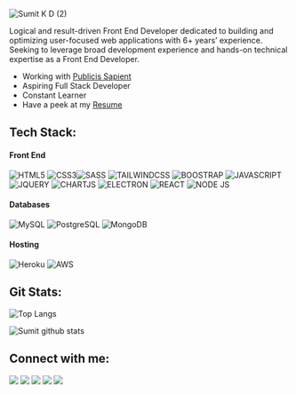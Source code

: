 ![Sumit K D (2)](https://user-images.githubusercontent.com/23627930/230817647-cd16ac7c-60a6-4f89-9fd2-4015f89f975a.jpg)

Logical and result-driven Front End Developer dedicated to building and optimizing user-focused web applications with 6+
years’ experience. Seeking to leverage broad development experience and hands-on technical expertise as a Front End
Developer.

- Working with [Publicis Sapient](https://www.publicissapient.com/)
- Aspiring Full Stack Developer
- Constant Learner
- Have a peek at my [Resume](https://drive.google.com/file/d/1NZxaQgH9CIg6N8QpHqJdGTt_G8_HKeH2/view)

## Tech Stack:
#### Front End 

![HTML5](https://img.shields.io/badge/HTML5-E34F26?style=for-the-badge&logo=html5&logoColor=white)
![CSS3](https://img.shields.io/badge/CSS3-1572B6?style=for-the-badge&logo=css3&logoColor=white)![SASS](https://img.shields.io/badge/Sass-CC6699?style=for-the-badge&logo=sass&logoColor=white)
![TAILWINDCSS](https://img.shields.io/badge/Tailwind_CSS-38B2AC?style=for-the-badge&logo=tailwind-css&logoColor=white)
![BOOSTRAP](https://img.shields.io/badge/Bootstrap-563D7C?style=for-the-badge&logo=bootstrap&logoColor=white)
![JAVASCRIPT](https://img.shields.io/badge/JavaScript-323330?style=for-the-badge&logo=javascript&logoColor=F7DF1E)
![JQUERY](https://img.shields.io/badge/jQuery-0769AD?style=for-the-badge&logo=jquery&logoColor=white)
![CHARTJS](https://img.shields.io/badge/Chart.js-FF6384?style=for-the-badge&logo=chartdotjs&logoColor=white)
![ELECTRON](https://img.shields.io/badge/Electron-2B2E3A?style=for-the-badge&logo=electron&logoColor=9FEAF9)
![REACT](https://img.shields.io/badge/React-20232A?style=for-the-badge&logo=react&logoColor=61DAFB)
![NODE JS](https://img.shields.io/badge/Node.js-43853D?style=for-the-badge&logo=node.js&logoColor=white)

#### Databases
![MySQL](https://img.shields.io/badge/MySQL-00000F?style=for-the-badge&logo=mysql&logoColor=white)
![PostgreSQL](https://img.shields.io/badge/PostgreSQL-316192?style=for-the-badge&logo=postgresql&logoColor=white)
![MongoDB](https://img.shields.io/badge/MongoDB-4EA94B?style=for-the-badge&logo=mongodb&logoColor=white)

#### Hosting
![Heroku](https://img.shields.io/badge/Heroku-430098?style=for-the-badge&logo=heroku&logoColor=white)
![AWS](https://img.shields.io/badge/Amazon_AWS-232F3E?style=for-the-badge&logo=amazon-aws&logoColor=white)

## Git Stats:

![Top Langs](https://github-readme-stats.vercel.app/api/top-langs/?username=sumitWebDev&layout=compact)

![Sumit github stats](https://github-readme-stats.vercel.app/api?username=sumitWebDev&theme=radical&show_icons=true&count_private=true)

## Connect with me:

<p align = "center">

[<img src="https://img.shields.io/badge/twitter-%231DA1F2.svg?&style=for-the-badge&logo=twitter&logoColor=white&color=black" />](https://twitter.com/eLEkTrO_sumit) 
[<img src="https://img.shields.io/badge/linkedin-%2312100E.svg?&style=for-the-badge&logo=linkedin&logoColor=white&color=black" />](https://www.linkedin.com/in/sumit-das-webdev/)
[<img src="https://img.shields.io/badge/medium-%2312100E.svg?&style=for-the-badge&logo=medium&logoColor=white&color=black" />](https://medium.com/@sumit-das-webdev)
[<img src="https://img.shields.io/badge/instagram-%2312100E.svg?&style=for-the-badge&logo=instagram&logoColor=white&color=black" />](https://www.instagram.com/believe_sumit/)
[<img src="https://img.shields.io/badge/Gmail-D14836?style=for-the-badge&logo=gmail&logoColor=white&color=black"/>](mailto:dassumit.ece@gmail.com)
</p>
